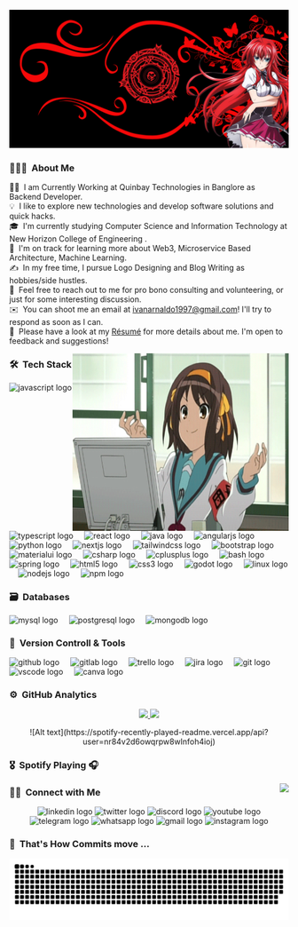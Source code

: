 ![portrada](https://github.com/IvanS4L4S/IvanS4L4S/blob/main/assets/rias.jpg)

<!-- <img alt="Night Coding" src="./assets/Hand%20Wave.gif" width='40' align="left"/><h2 align="left">Hey there! I'm Aditya Kanoi</h2>

<!-- ## 👋 &nbsp;Hey there! I'm Aditya Kanoi -->

### 👨🏻‍💻 &nbsp;About Me

👨‍💻 &nbsp;I am Currently Working at Quinbay Technologies in Banglore as Backend Developer.\
💡 &nbsp;I like to explore new technologies and develop software solutions and quick hacks.\
🎓 &nbsp;I'm currently studying Computer Science and Information Technology at New Horizon College of Engineering .\
🌱 &nbsp;I'm on track for learning more about Web3, Microservice Based Architecture, Machine Learning.\
✍️ &nbsp;In my free time, I pursue Logo Designing and Blog Writing as hobbies/side hustles.\
💬 &nbsp;Feel free to reach out to me for pro bono consulting and volunteering, or just for some interesting discussion.\
✉️ &nbsp;You can shoot me an email at ivanarnaldo1997@gmail.com! I'll try to respond as soon as I can.\
📄 &nbsp;Please have a look at my [Résumé](https://onedrive.live.com/?authkey=%21AKntgUe4LOwU4xA&id=2C11D5C642133C04%213605&cid=2C11D5C642133C04&parId=root&parQt=sharedby&o=OneUp) for more details about me. I'm open to feedback and suggestions!


<img alt="codificando" src="https://github.com/IvanS4L4S/IvanS4L4S/blob/main/assets/nano2.gif" width="390" height="320" align="right"/>

### 🛠 &nbsp;Tech Stack
  <div align="left">
    <img src="https://cdn.jsdelivr.net/gh/devicons/devicon/icons/javascript/javascript-original.svg" height="40" alt="javascript logo"  />
    <img width="12" />
    <img src="https://cdn.jsdelivr.net/gh/devicons/devicon/icons/typescript/typescript-original.svg" height="40" alt="typescript logo"  />
    <img width="12" />
    <img src="https://cdn.jsdelivr.net/gh/devicons/devicon/icons/react/react-original.svg" height="40" alt="react logo"  />
    <img width="12" />
    <img src="https://cdn.jsdelivr.net/gh/devicons/devicon/icons/java/java-original.svg" height="40" alt="java logo"  />
    <img width="12" />
    <img src="https://cdn.jsdelivr.net/gh/devicons/devicon/icons/angularjs/angularjs-original.svg" height="40" alt="angularjs logo"  />
    <img width="12" />
    <img src="https://cdn.jsdelivr.net/gh/devicons/devicon/icons/python/python-original.svg" height="40" alt="python logo"  />
    <img width="12" />
    <img src="https://cdn.jsdelivr.net/gh/devicons/devicon/icons/nextjs/nextjs-original.svg" height="40" alt="nextjs logo"  />
    <img width="12" />
    <img src="https://cdn.jsdelivr.net/gh/devicons/devicon/icons/tailwindcss/tailwindcss-original-wordmark.svg" height="40" alt="tailwindcss logo"  />
    <img width="12" />
    <img src="https://cdn.jsdelivr.net/gh/devicons/devicon/icons/bootstrap/bootstrap-original.svg" height="40" alt="bootstrap logo"  />
    <img width="12" />
    <img src="https://cdn.jsdelivr.net/gh/devicons/devicon/icons/materialui/materialui-original.svg" height="40" alt="materialui logo"  />
    <img width="12" />
    <img src="https://cdn.jsdelivr.net/gh/devicons/devicon/icons/csharp/csharp-original.svg" height="40" alt="csharp logo"  />
    <img width="12" />
    <img src="https://cdn.jsdelivr.net/gh/devicons/devicon/icons/cplusplus/cplusplus-original.svg" height="40" alt="cplusplus logo"  />
    <img width="12" />
    <img src="https://cdn.jsdelivr.net/gh/devicons/devicon/icons/bash/bash-original.svg" height="40" alt="bash logo"  />
    <img width="12" />
    <img src="https://cdn.jsdelivr.net/gh/devicons/devicon/icons/spring/spring-original.svg" height="40" alt="spring logo"  />
    <img width="12" />
    <img src="https://cdn.jsdelivr.net/gh/devicons/devicon/icons/html5/html5-original.svg" height="40" alt="html5 logo"  />
    <img width="12" />
    <img src="https://cdn.jsdelivr.net/gh/devicons/devicon/icons/css3/css3-original.svg" height="40" alt="css3 logo"  />
    <img width="12" />
    <img src="https://cdn.jsdelivr.net/gh/devicons/devicon/icons/godot/godot-original.svg" height="40" alt="godot logo"  />
    <img width="12" />
    <img src="https://cdn.jsdelivr.net/gh/devicons/devicon/icons/linux/linux-original.svg" height="40" alt="linux logo"  />
    <img width="12" />
    <img src="https://cdn.jsdelivr.net/gh/devicons/devicon/icons/nodejs/nodejs-original.svg" height="40" alt="nodejs logo"  />
    <img width="12" />
    <img src="https://cdn.jsdelivr.net/gh/devicons/devicon/icons/npm/npm-original-wordmark.svg" height="40" alt="npm logo"  />
  </div>

### 🗃 &nbsp;Databases
  <div align="left">
    <img src="https://cdn.jsdelivr.net/gh/devicons/devicon/icons/mysql/mysql-original.svg" height="40" alt="mysql logo"  />
    <img width="12" />
    <img src="https://cdn.jsdelivr.net/gh/devicons/devicon/icons/postgresql/postgresql-original.svg" height="40" alt="postgresql logo"  />
    <img width="12" />
    <img src="https://cdn.jsdelivr.net/gh/devicons/devicon/icons/mongodb/mongodb-original.svg" height="40" alt="mongodb logo"  />
  </div>



### 🧰 &nbsp;Version Controll & Tools 

  <div align="left">
    <img src="https://cdn.jsdelivr.net/gh/devicons/devicon/icons/github/github-original.svg" height="40" alt="github logo"  />
    <img width="12" />
    <img src="https://cdn.jsdelivr.net/gh/devicons/devicon/icons/gitlab/gitlab-original.svg" height="40" alt="gitlab logo"  />
    <img width="12" />
    <img src="https://cdn.jsdelivr.net/gh/devicons/devicon/icons/trello/trello-plain.svg" height="40" alt="trello logo"  />
    <img width="12" />
    <img src="https://cdn.jsdelivr.net/gh/devicons/devicon/icons/jira/jira-original.svg" height="40" alt="jira logo"  />
    <img width="12" />
    <img src="https://cdn.jsdelivr.net/gh/devicons/devicon/icons/git/git-original.svg" height="40" alt="git logo"  />
    <img width="12" />
    <img src="https://cdn.jsdelivr.net/gh/devicons/devicon/icons/vscode/vscode-original.svg" height="40" alt="vscode logo"  />
    <img width="12" />
    <img src="https://cdn.jsdelivr.net/gh/devicons/devicon/icons/canva/canva-original.svg" height="40" alt="canva logo"  />
  </div>

### ⚙️ &nbsp;GitHub Analytics

<p align="center">
  <a href="https://github.com/Adityakanoi2001">
    <img height="180em" src="https://github-readme-stats-eight-theta.vercel.app/api?username=Adityakanoi2001&show_icons=true&theme=algolia&include_all_commits=true&count_private=true"/>
  </a>
  <a href="https://github.com/Adityakanoi2001">
    <img height="180em" src="https://github-readme-stats-eight-theta.vercel.app/api/top-langs/?username=Adityakanoi2001&layout=compact&langs_count=8&theme=algolia"/>
  </a>
</p>

<p align="center">
  ![Alt text](https://spotify-recently-played-readme.vercel.app/api?user=nr84v2d6owqrpw8wlnfoh4ioj)
  
</p>

### 🎖 &nbsp;Spotify Playing 🎧



<img align="right" src="http://estruyf-github.azurewebsites.net/api/VisitorHit?user=Bgstatic&repo=Bgstatic&countColorcountColor&countColor=%237B1E7B"/>

### 🤝🏻 &nbsp;Connect with Me

<div align="center">
    <img href="adityakanoi2001.wordpress.com"src="https://raw.githubusercontent.com/maurodesouza/profile-readme-generator/master/src/assets/icons/social/linkedin/default.svg" width="52" height="40" alt="linkedin logo"  />
    <img href="adityakanoi2001.wordpress.com"src="https://raw.githubusercontent.com/maurodesouza/profile-readme-generator/master/src/assets/icons/social/twitter/default.svg" width="52" height="40" alt="twitter logo"  />
    <img href="adityakanoi2001.wordpress.com"src="https://raw.githubusercontent.com/maurodesouza/profile-readme-generator/master/src/assets/icons/social/discord/default.svg" width="52" height="40" alt="discord logo"  />
    <img href="adityakanoi2001.wordpress.com"src="https://raw.githubusercontent.com/maurodesouza/profile-readme-generator/master/src/assets/icons/social/youtube/default.svg" width="52" height="40" alt="youtube logo"  />
    <img href="adityakanoi2001.wordpress.com"src="https://raw.githubusercontent.com/maurodesouza/profile-readme-generator/master/src/assets/icons/social/telegram/default.svg" width="52" height="40" alt="telegram logo"  />
    <img href="adityakanoi2001.wordpress.com"src="https://raw.githubusercontent.com/maurodesouza/profile-readme-generator/master/src/assets/icons/social/whatsapp/default.svg" width="52" height="40" alt="whatsapp logo"  />
    <img href="adityakanoi2001.wordpress.com"src="https://raw.githubusercontent.com/maurodesouza/profile-readme-generator/master/src/assets/icons/social/gmail/default.svg" width="52" height="40" alt="gmail logo"  />
    <img href="adityakanoi2001.wordpress.com"src="https://raw.githubusercontent.com/maurodesouza/profile-readme-generator/master/src/assets/icons/social/instagram/default.svg" width="52" height="40" alt="instagram logo"  />
  </div>

### 🐍 &nbsp;That's How Commits move ...

<div align="center">
  <a href="https://github.com/Adityakanoi2001/">
  <img src="https://github.com/1999AZZAR/1999AZZAR/blob/readme/resources/img/grid-snake.svg"
       alt="snake" /></a>
</div>
